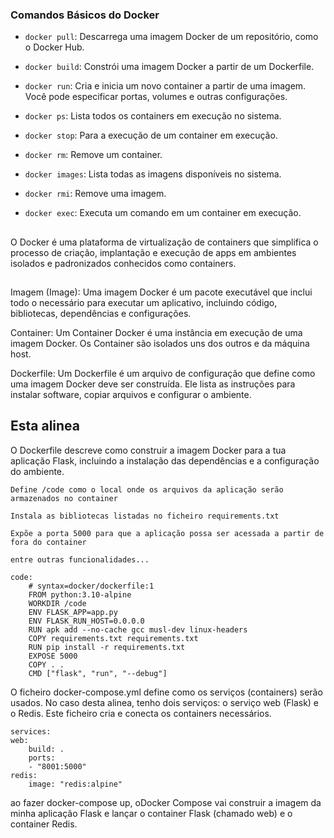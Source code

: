 ### Comandos Básicos do Docker

- `docker pull`: Descarrega uma imagem Docker de um repositório, como o Docker Hub.
  
- `docker build`: Constrói uma imagem Docker a partir de um Dockerfile.

- `docker run`: Cria e inicia um novo container a partir de uma imagem. Você pode especificar portas, volumes e outras configurações.

- `docker ps`: Lista todos os containers em execução no sistema.

- `docker stop`: Para a execução de um container em execução.

- `docker rm`: Remove um container.

- `docker images`: Lista todas as imagens disponíveis no sistema.

- `docker rmi`: Remove uma imagem.

- `docker exec`: Executa um comando em um container em execução.


## 
O Docker é uma plataforma de virtualização de containers que simplifica o processo de criação, implantação e execução de apps em ambientes isolados e padronizados conhecidos como containers.
##


Imagem (Image): Uma imagem Docker é um pacote executável que inclui todo o necessário para executar um aplicativo, incluindo código, bibliotecas, dependências e configurações.

Container: Um Container Docker é uma instância em execução de uma imagem Docker. Os Container são isolados uns dos outros e da máquina host.

Dockerfile: Um Dockerfile é um arquivo de configuração que define como uma imagem Docker deve ser construída. Ele lista as instruções para instalar software, copiar arquivos e configurar o ambiente.

## Esta alinea
O Dockerfile descreve como construir a imagem Docker para a tua aplicação Flask, incluindo a instalação das dependências e a configuração do ambiente.

    Define /code como o local onde os arquivos da aplicação serão armazenados no container

    Instala as bibliotecas listadas no ficheiro requirements.txt

    Expõe a porta 5000 para que a aplicação possa ser acessada a partir de fora do container

    entre outras funcionalidades...

    code:
        # syntax=docker/dockerfile:1
        FROM python:3.10-alpine
        WORKDIR /code
        ENV FLASK_APP=app.py
        ENV FLASK_RUN_HOST=0.0.0.0
        RUN apk add --no-cache gcc musl-dev linux-headers
        COPY requirements.txt requirements.txt
        RUN pip install -r requirements.txt
        EXPOSE 5000
        COPY . .
        CMD ["flask", "run", "--debug"]


O ficheiro docker-compose.yml define como os serviços (containers) serão usados. No caso desta alinea, tenho dois serviços: o serviço web (Flask) e o Redis. Este ficheiro cria e conecta os containers necessários.

    services:
    web:
        build: .
        ports:
        - "8001:5000"
    redis:
        image: "redis:alpine"

ao fazer docker-compose up, oDocker Compose vai construir a imagem da minha aplicação Flask e lançar o container Flask (chamado web) e o container Redis.



